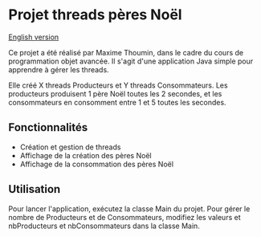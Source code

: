 # Projet threads pères Noël

[English version](README-en.md)

Ce projet a été réalisé par Maxime Thoumin, dans le cadre du cours de programmation objet avancée.
Il s'agit d'une application Java simple pour apprendre à gérer les threads.

Elle créé X threads Producteurs et Y threads Consommateurs.
Les producteurs produisent 1 père Noël toutes les 2 secondes, et les consommateurs en consomment entre 1 et 5 toutes les secondes.

## Fonctionnalités

- Création et gestion de threads
- Affichage de la création des pères Noël
- Affichage de la consommation des pères Noël

## Utilisation

Pour lancer l'application, exécutez la classe Main du projet.
Pour gérer le nombre de Producteurs et de Consommateurs, modifiez les valeurs et nbProducteurs et nbConsommateurs dans la classe Main.